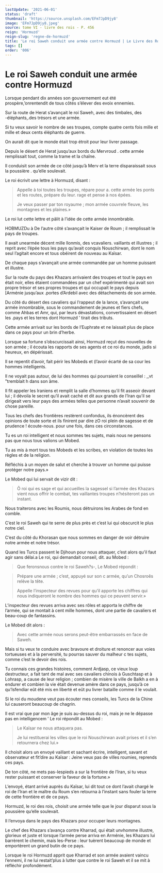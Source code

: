 ```yaml
---
lastUpdate: '2021-06-01'
status: 'draft'
thumbnail: 'https://source.unsplash.com/EFm7JpD9jy8'
image: 'EFm7JpD9jy8.jpeg'
source: tome VI - livre des rois - P. 456
reign: 'Hormuzd'
reign-slug: 'regne-de-hormuzd'
title: 'Le roi Saweh conduit une armée contre Hormuzd | Le Livre des Rois | Shâhnâmeh'
tags: []
order: '006'
---
```


# Le roi Saweh conduit une armée contre Hormuzd

Lorsque pendant dix années son gouvernement eut été prospère,’onrentendit de tous côtés s’élever des evoix ennemies.

Sur la route de Herat s’avançait le roi Saweh, avec des timbales, des -éléphants,.des trésors et une armée.

Si tu veux savoir le nombre de ses troupes, compte quatre cents fois mille et mille et deux cents éléphants de guerre.

On aurait dit que le monde était trop étroit pour leur livrer passage.

Depuis le désert de Herat jusqu’aux bords du Mervroud .
cette armée remplissait tout, comme la trame et la chaîne.

Il conduisit son armée de ce côté jusqu’à Merv et la terre disparaissait sous la poussière . qu’elle soulevait.

Le roi écrivit une lettre à Hormuzd, disant :

> Appelle à toi toutes les troupes, répare pour a. cette armée les ponts et les routes, prépare du leur. rage et pense à nos épées.
>
> Je veux passer par ton royaume ; mon armée couvrele fleuve, les montagnes et les plaines.»

Le roi lut cette lettre et pâlit à l’idée de cette armée innombrable.

HOBMUZDu à De l’autre côté s’avançait le Kaiser de Roum ; il remplissait le pays de troupes.

Il avait unearmée décent mille llonmis, des vcavaliers. vaillants et illustres ; il reprit avec l’épée tous les pays qu’avait conquis Nouschirwan, dont le nom seul I’agitait encore et tous obéirent de nouveau au Kaïsar.

De chaque pays s’avançait une armée commandée par un homme puissant et illustre.

Sur la route du pays des Khazars arrivaient des troupes et tout le pays en était noir, elles étaient commandées par un chef expérimenté qui avait son propre trésor et ses propres troupes et qui occupait le pays depuis [Arménie jusqu’aux .portes d’Ardebil avec des détachements de son armée.

Du côté du désert des cavaliers qui l’rappeut de la lance, s’avançait une armée innombrable, sous le commandement de jeunes et fiers chefs, comme Ahbas et Amr, qui, par leurs dévastations, convertissaient en désert les .pays et les terres dont Hormuzd
’ tirait des tributs.

Cette armée arrivait sur les bords de I’Euphrate et ne laissait plus de place dans ce pays pour un brin d’herbe.

Lorsque sa fortune s’obscurcissait ainsi, Hormuzd reçut des nouvelles de son armée ; il écouta les rapports de ses agents et ce roi du monde, jadis si heureux, en dépérissait.

Il se repentit d’avoir, fait périr les Mobeds et (l’avoir écarté de sa cour les hommes intelligents.

Il ne voyait pas autour, de lui des hommes qui pourraient le conseillel : ,,vt "tremblait h
dans son âme.

Il fit appeler les Iraniens et remplit la salle d’hommes qu’il fit asseoir devant lui ; il dévoila le secret qu’il avait caché et dit aux grands de l’Iran qu’il se dirigeait vers leur pays des armées telles que personne n’avait souvenir de chose pareille.

Tous les chefs des frontières restèrent confondus, ils énoncèrent des opinions de toute sorte et ils finirent par dire zO roi plein de sagesse et de prudence ! écoute-nous. pour une fois, dans ces circonstances.

Tu es un roi intelligent et nous sommes tes sujets, mais nous ne pensons pas que nous tous valions un Mobed.

Tu as mis à mort tous tes Mobeds et les scribes, en violation de toutes les règles et de la religion.

Réfléchis à un moyen de salut et cherche à trouver un homme qui puisse protéger notre pays.»

Le Mobed qui lui servait de vizir dit :

> Ô roi qui es sage et qui accueilles la sagessel si l’armée des Khazars vient nous offrir le combat, tes vaillantes troupes n’hésiteront pas un instant.

Nous traiterons avec les Roumis, nous détruirons les Arabes de fond en comble.

C’est le roi Saweh qui te serre de plus près et c’est lui qui obscurcit le plus notre ciel.

C’est du côté du Khorasan que nous sommes en danger de voir détruire notre armée et notre trésor.

Quand les Turcs passent le Djihoun pour nous attaquer, c’est alors qu’il faut agir sans délai.a Le roi, qui demandait conseil, dit. au Mobed :

> Que feronsnous contre le roi Saweh?s-, Le Mobed répondit :

> Prépare une armée ; c’est, appuyé sur son c armée, qu’un Chosroês relève la tête.
>
> Appelle l’inspecteur des revues pour qu’il apporte les chiffres qui nous indiqueront le nombre des hommes qui ce peuvent servir.»

L’inspecteur des revues arriva avec ses rôles et apporta le chiffre de l’armée, qui se montait à cent mille hommes, dont une partie de cavaliers et beau-coup de fantassins.

Le Mobed dit alors :

> Avec cette armée nous serons peut-être embarrassés en face de Saweh.

Mais si tu veux te conduire avec bravoure et droiture et renoncer aux voies tortueuses et à la perversité, tu pourras sauver du malheur c tes sujets, comme c’est le devoir des rois.

Tu connais ces grandes histoires, comment Ardjasp, ce vieux loup destructeur, a fait tant de mal avec ses cavaliers chinois à Guschtasp et à Lohrasp, a cause de leur religion ; combien de misère la ville de Balkh a en à endurer et combien la vie était devenue amère dans ce pays, jusqu’à ce qu’Isfendiar eût été mis en liberté et eût pu livrer bataille comme il le voulait.

Si le roi du moudene veut pas écouter mes conseils, les Turcs de la Chine lui causeront beaucoup de chagrin.

Il est vrai que par mon âge je suis au-dessus du roi, mais je ne le dépasse pas en intelligencem ’
Le roi répondit au Mobed :

> Le Kaïsar ne nous attaquera pas.
>
> Je lui restituerai les villes que le roi Nouschirwan avait prises et il s’en retournera chez lui.»

Il choisit alors un envoyé vaillant et sachant écrire, intelligent, savant et observateur et fit’dire au Kaïsar : Jeine veux pas de villes roumies, reprends ces pays.

De ton côté, ne mets pas-Iespieds a sur la frontière de l’Iran, si tu veux rester puissant et conserver la faveur de la fortune.»

L’envoyé, étant arrivé auprès du Kaïsar, lui dit tout ce dont l’avait chargé le roi de l’Iran et le maître du Roum s’en retourna à l’instant sans fouler la terre de cette frontière et de ce pays.

Hormuzd, le roi des rois, choisit une armée telle que le jour disparut sous la poussière qu’elle soulevait.

Il l’envoya dans le pays des Khazars pour occuper leurs montagnes.

Le chef des Khazars s’avança contre Kharrad, qui était unvhomme illustre, glorieux et juste et lorsque l’armée perse arriva en Arménie, les Khazars lui barrèrent le chemin, mais les-Perse : leur tuèrent beaucoup de monde et emportèrent un grand butin de ce pays.

Lorsque le roi Hormuzd apprit que Kharrad et son armée avaient vaincu l’ennemi, il ne lui restait’plus à lutter que contre le roi Saweh et il se mit à réfléchir profondément.
